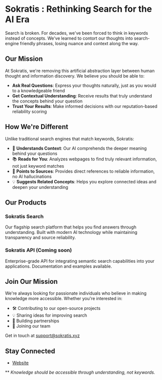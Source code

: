 # Sokratis : Rethinking Search for the AI Era

Search is broken. For decades, we've been forced to think in keywords instead of concepts. We've learned to contort our thoughts into search-engine friendly phrases, losing nuance and context along the way.

## Our Mission

At Sokratis, we're removing this artificial abstraction layer between human thought and information discovery. We believe you should be able to:

- **Ask Real Questions**: Express your thoughts naturally, just as you would to a knowledgeable friend
- **Get Contextual Understanding**: Receive results that truly understand the concepts behind your question
- **Trust Your Results**: Make informed decisions with our reputation-based reliability scoring

## How We're Different

Unlike traditional search engines that match keywords, Sokratis:

- 🧠 **Understands Context**: Our AI comprehends the deeper meaning behind your questions
- 📚 **Reads for You**: Analyzes webpages to find truly relevant information, not just keyword matches
- 🎯 **Points to Sources**: Provides direct references to reliable information, no AI hallucinations
- 💡 **Suggests Related Concepts**: Helps you explore connected ideas and deepen your understanding

## Our Products

### Sokratis Search
Our flagship search platform that helps you find answers through understanding. Built with modern AI technology while maintaining transparency and source reliability.

### Sokratis API (Coming soon) 
Enterprise-grade API for integrating semantic search capabilities into your applications. Documentation and examples available.

## Join Our Mission

We're always looking for passionate individuals who believe in making knowledge more accessible. Whether you're interested in:

- 🛠️ Contributing to our open-source projects
- 💡 Sharing ideas for improving search
- 🤝 Building partnerships
- 🚀 Joining our team

Get in touch at [support@sokratis.xyz](mailto:support@sokratis.xyz)

## Stay Connected

- [Website](https://www.sokratis.xyz)


** _Knowledge should be accessible through understanding, not keywords._
